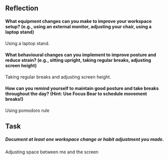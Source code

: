 ## Reflection

#### What equipment changes can you make to improve your workspace setup? (e.g., using an external monitor, adjusting your chair, using a laptop stand)
Using a laptop stand.

#### What behavioural changes can you implement to improve posture and reduce strain? (e.g., sitting upright, taking regular breaks, adjusting screen height)
Taking regular breaks and adjusting screen height.

#### How can you remind yourself to maintain good posture and take breaks throughout the day? (Hint: Use Focus Bear to schedule movement breaks!)
Using pomodoro rule


## Task

##### Document at least one workspace change or habit adjustment you made.
Adjusting space between me and the screen 
